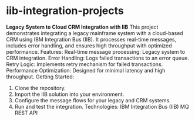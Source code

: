 # iib-integration-projects
**Legacy System to Cloud CRM Integration with IIB**
This project demonstrates integrating a legacy mainframe system with a cloud-based CRM using IBM Integration Bus (IIB). It processes real-time messages, includes error handling, and ensures high throughput with optimized performance.
Features:
Real-time message processing: Legacy system to CRM integration.
Error Handling: Logs failed transactions to an error queue.
Retry Logic: Implements retry mechanism for failed transactions.
Performance Optimization: Designed for minimal latency and high throughput.
Getting Started:
1. Clone the repository.
2. Import the IIB solution into your environment.
3. Configure the message flows for your legacy and CRM systems.
4. Run and test the integration.
Technologies:
IBM Integration Bus (IIB)
MQ
REST API
